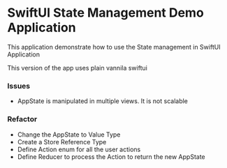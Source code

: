 # SwiftUI State Management Demo Application 

This application demonstrate how to use the State management in SwiftUI Application

This version of the app uses plain vannila swiftui 

### Issues
- AppState is manipulated in multiple views. It is not scalable

### Refactor
- Change the AppState to Value Type
- Create a Store Reference Type
- Define Action enum for all the user actions
- Define Reducer to process the Action to return the new AppState

